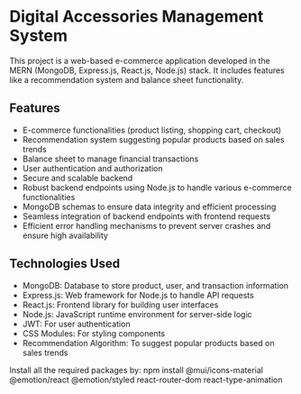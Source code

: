 # Digital Accessories Management System

This project is a web-based e-commerce application developed in the MERN (MongoDB, Express.js, React.js, Node.js) stack. It includes features like a recommendation system and balance sheet functionality.

## Features

- E-commerce functionalities (product listing, shopping cart, checkout)
- Recommendation system suggesting popular products based on sales trends
- Balance sheet to manage financial transactions
- User authentication and authorization
- Secure and scalable backend
- Robust backend endpoints using Node.js to handle various e-commerce functionalities
- MongoDB schemas to ensure data integrity and efficient processing
- Seamless integration of backend endpoints with frontend requests
- Efficient error handling mechanisms to prevent server crashes and ensure high availability

## Technologies Used

- MongoDB: Database to store product, user, and transaction information
- Express.js: Web framework for Node.js to handle API requests
- React.js: Frontend library for building user interfaces
- Node.js: JavaScript runtime environment for server-side logic
- JWT: For user authentication
- CSS Modules: For styling components
- Recommendation Algorithm: To suggest popular products based on sales trends

Install all the required packages by:
npm install @mui/icons-material @emotion/react @emotion/styled react-router-dom react-type-animation
